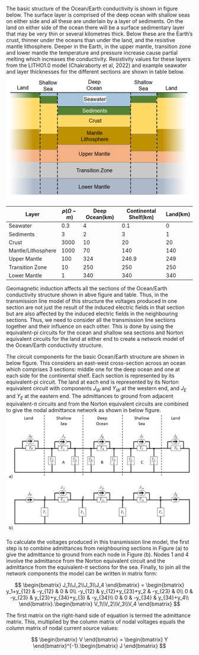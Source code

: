 <!-- 
Author(s): Shibaji Chakraborty, Xueling Shi

Disclaimer:
SCUBAS is under the MIT license found in the root directory LICENSE.md 
Everyone is permitted to copy and distribute verbatim copies of this license 
document.

This version of the MIT Public License incorporates the terms
and conditions of MIT General Public License.
-->

The basic structure of the Ocean/Earth conductivity is shown in figure below. The surface layer is comprised of the deep ocean with shallow seas on either side and all these are underlain by a layer of sediments.  On the land on either side of the ocean there will be a surface sedimentary layer that may be very thin or several kilometres thick. Below these are the Earth’s crust, thinner under the oceans than under the land, and the resistive mantle lithosphere.  Deeper in the Earth, in the upper mantle, transition zone and lower mantle the temperature and pressure increase cause partial melting which increases the conductivity. Resistivity values for these layers from the LITHO1.0 model (Chakraborty et al, 2022) and example seawater and layer thicknesses for the different sections are shown in table below. ![Alt text](../figures/Ocean-Earth-Layer.png)


| Layer              | $\rho$($\Omega-m$) | Deep Ocean(km)  | Continental Shelf(km) | Land(km)      |
| ------------------ | ------------------ | --------------- | --------------------- | ------------- |
| Seawater           | 0.3                | 4               | 0.1                   | 0             |
| Sediments          | 3                  | 2               | 3                     | 1             |
| Crust              | 3000               | 10              | 20                    | 20            |
| Mantle/Lithosphere | 1000               | 70              | 140                   | 140           |
| Upper Mantle       | 100                | 324             | 246.9                 | 249           |
| Transition Zone    | 10                 | 250             | 250                   | 250           |
| Lower Mantle       | 1                  | 340             | 340                   | 340           |


Geomagnetic induction affects all the sections of the Ocean/Earth conductivity structure shown in abve figure and table. Thus, in the transmission line model of this structure the voltages produced in one section are not just the result of the induced electric fields in that section but are also affected by the induced electric fields in the neighbouring sections. Thus, we need to consider all the transmission line sections together and their influence on each other. This is done by using the equivalent-pi circuits for the ocean and shallow sea sections and Norton equivalent circuits for the land at either end to create a network model of the Ocean/Earth conductivity structure.

The circuit components for the basic Ocean/Earth structure are shown in below figure. This considers an east-west cross-section across an ocean which comprises 3 sections: middle one for the deep ocean and one at each side for the continental shelf. Each section is represented by its equivalent-pi circuit. The land at each end is represented by its Norton equivalent circuit with components $J_W$ and $Y_W$ at the western end, and $J_E$ and $Y_E$ at the eastern end. The admittances to ground from adjacent equivalent-$\pi$ circuits and from the Norton equivalent circuits are combined to give the nodal admittance network as shown in below figure.![Alt text](../figures/Network-Model.png)

To calculate the voltages produced in this transmission line model, the first step is to combine admittances from neighbouring sections in Figure (a) to give the admittance to ground from each node in Figure (b). Nodes 1 and 4 involve the admittance from the Norton equivalent circuit and the admittance from the equivalent-$\pi$ sections for the sea. Finally, to join all the network components the model can be written in matrix form:

$$
\begin{bmatrix}
J_1\\J_2\\J_3\\J_4
\end{bmatrix} = 
\begin{bmatrix}
y_1+y_{12} & -y_{12} & 0 & 0\\
-y_{12} & y_{12}+y_{23}+y_2 & -y_{23} & 0\\
0 & -y_{23} & y_{23}+y_{34}+y_{3} & -y_{34}\\
0 & 0 & -y_{34} & y_{34}+y_4\\
\end{bmatrix}.\begin{bmatrix}
V_1\\V_2\\V_3\\V_4
\end{bmatrix}
$$

The first matrix on the right-hand side of equation is termed the admittance matrix. This, multiplied by the column matrix of nodal voltages equals the column matrix of nodal current source values:

$$
\begin{bmatrix}
V
\end{bmatrix} = 
\begin{bmatrix}
Y
\end{bmatrix}^{-1}.\begin{bmatrix}
J
\end{bmatrix}
$$